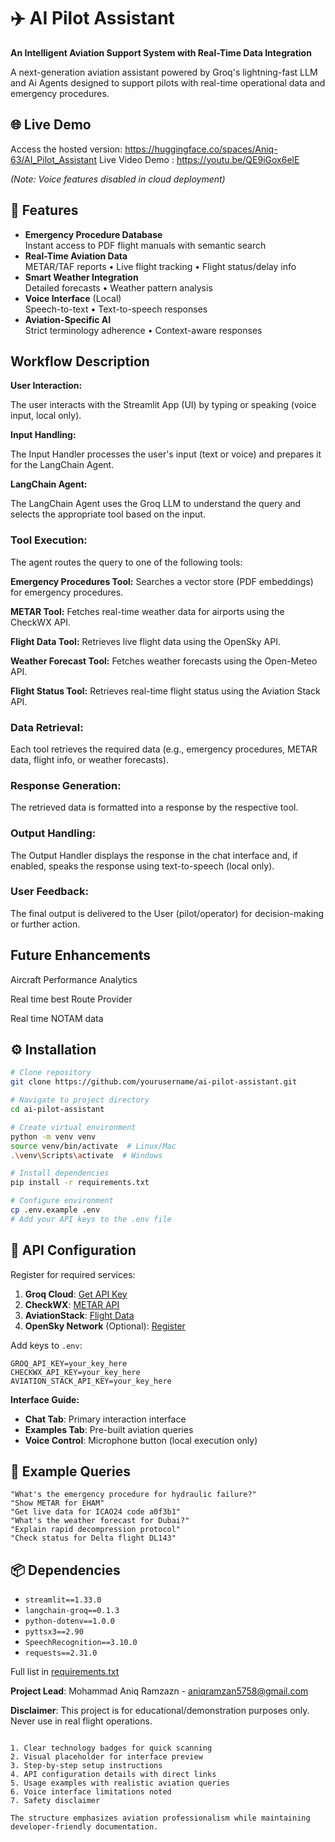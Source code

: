 # ✈️ AI Pilot Assistant

**An Intelligent Aviation Support System with Real-Time Data Integration**

A next-generation aviation assistant powered by Groq's lightning-fast LLM and Ai Agents designed to support pilots with real-time operational data and emergency procedures.

## 🌐 Live Demo  
Access the hosted version: https://huggingface.co/spaces/Aniq-63/AI_Pilot_Assistant
Live Video Demo : https://youtu.be/QE9iGox6elE

*(Note: Voice features disabled in cloud deployment)*

## 🚀 Features

- **Emergency Procedure Database**  
  Instant access to PDF flight manuals with semantic search
- **Real-Time Aviation Data**  
  METAR/TAF reports • Live flight tracking • Flight status/delay info
- **Smart Weather Integration**  
  Detailed forecasts • Weather pattern analysis
- **Voice Interface** (Local)  
  Speech-to-text • Text-to-speech responses
- **Aviation-Specific AI**  
  Strict terminology adherence • Context-aware responses

## Workflow Description

**User Interaction:**

The user interacts with the Streamlit App (UI) by typing or speaking (voice input, local only).

**Input Handling:**

The Input Handler processes the user's input (text or voice) and prepares it for the LangChain Agent.

**LangChain Agent:**

The LangChain Agent uses the Groq LLM to understand the query and selects the appropriate tool based on the input.

### Tool Execution:

The agent routes the query to one of the following tools:

**Emergency Procedures Tool:** Searches a vector store (PDF embeddings) for emergency procedures.

**METAR Tool:** Fetches real-time weather data for airports using the CheckWX API.

**Flight Data Tool:** Retrieves live flight data using the OpenSky API.

**Weather Forecast Tool:** Fetches weather forecasts using the Open-Meteo API.

**Flight Status Tool:** Retrieves real-time flight status using the Aviation Stack API.

### Data Retrieval:

Each tool retrieves the required data (e.g., emergency procedures, METAR data, flight info, or weather forecasts).

### Response Generation:

The retrieved data is formatted into a response by the respective tool.

### Output Handling:

The Output Handler displays the response in the chat interface and, if enabled, speaks the response using text-to-speech (local only).

### User Feedback:

The final output is delivered to the User (pilot/operator) for decision-making or further action.

## Future Enhancements

Aircraft Performance Analytics

Real time best Route Provider

Real time NOTAM data

## ⚙️ Installation

```bash
# Clone repository
git clone https://github.com/yourusername/ai-pilot-assistant.git

# Navigate to project directory
cd ai-pilot-assistant

# Create virtual environment
python -m venv venv
source venv/bin/activate  # Linux/Mac
.\venv\Scripts\activate  # Windows

# Install dependencies
pip install -r requirements.txt

# Configure environment
cp .env.example .env
# Add your API keys to the .env file
```

## 🔑 API Configuration

Register for required services:

1. **Groq Cloud**: [Get API Key](https://console.groq.com/)
2. **CheckWX**: [METAR API](https://www.checkwx.com/)
3. **AviationStack**: [Flight Data](https://aviationstack.com/)
4. **OpenSky Network** (Optional): [Register](https://opensky-network.org/)

Add keys to `.env`:
```env
GROQ_API_KEY=your_key_here
CHECKWX_API_KEY=your_key_here
AVIATION_STACK_API_KEY=your_key_here
```


**Interface Guide:**
- **Chat Tab**: Primary interaction interface
- **Examples Tab**: Pre-built aviation queries
- **Voice Control**: Microphone button (local execution only)

## 💬 Example Queries

```text
"What's the emergency procedure for hydraulic failure?"
"Show METAR for EHAM"
"Get live data for ICAO24 code a0f3b1"
"What's the weather forecast for Dubai?"
"Explain rapid decompression protocol"
"Check status for Delta flight DL143"
```

## 📦 Dependencies

- `streamlit==1.33.0`
- `langchain-groq==0.1.3`
- `python-dotenv==1.0.0`
- `pyttsx3==2.90`
- `SpeechRecognition==3.10.0`
- `requests==2.31.0`

Full list in [requirements.txt](requirements.txt)


**Project Lead**: Mohammad Aniq Ramzazn - aniqramzan5758@gmail.com  


**Disclaimer**: This project is for educational/demonstration purposes only. Never use in real flight operations.
```

1. Clear technology badges for quick scanning
2. Visual placeholder for interface preview
3. Step-by-step setup instructions
4. API configuration details with direct links
5. Usage examples with realistic aviation queries
6. Voice interface limitations noted
7. Safety disclaimer

The structure emphasizes aviation professionalism while maintaining developer-friendly documentation.
